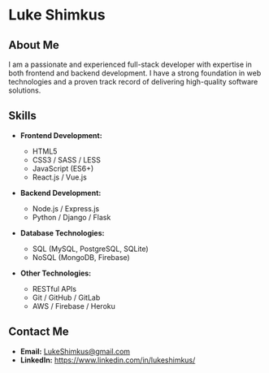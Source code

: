 # Luke Shimkus

## About Me

I am a passionate and experienced full-stack developer with expertise in both frontend and backend development. I have a strong foundation in web technologies and a proven track record of delivering high-quality software solutions.

## Skills

- **Frontend Development:**
  - HTML5
  - CSS3 / SASS / LESS
  - JavaScript (ES6+)
  - React.js / Vue.js 
  
- **Backend Development:**
  - Node.js / Express.js
  - Python / Django / Flask
    
- **Database Technologies:**
  - SQL (MySQL, PostgreSQL, SQLite)
  - NoSQL (MongoDB, Firebase)
  
- **Other Technologies:**
  - RESTful APIs
  - Git / GitHub / GitLab
  - AWS / Firebase / Heroku

## Contact Me

- **Email:** LukeShimkus@gmail.com
- **LinkedIn:** https://www.linkedin.com/in/lukeshimkus/

